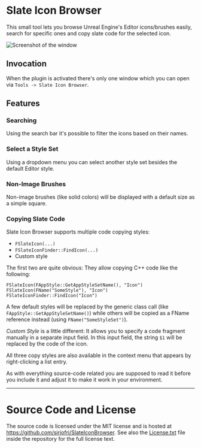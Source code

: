 # Slate Icon Browser

This small tool lets you browse Unreal Engine's Editor icons/brushes easily, search for specific ones and copy slate code for the selected icon.

![Screenshot of the window](Documentation/WindowScreenshot.png)

## Invocation

When the plugin is activated there's only one window which you can open via `Tools -> Slate Icon Browser`.

## Features

### Searching

Using the search bar it's possible to filter the icons based on their names.

### Select a Style Set

Using a dropdown menu you can select another style set besides the default Editor style.

### Non-Image Brushes

Non-image brushes (like solid colors) will be displayed with a default size as a simple square.

### Copying Slate Code

Slate Icon Browser supports multiple code copying styles:

* `FSlateIcon(...)`
* `FSlateIconFinder::FindIcon(...)`
* Custom style

The first two are quite obvious: They allow copying C++ code like the following:

    FSlateIcon(FAppStyle::GetAppStyleSetName(), "Icon")
    FSlateIcon(FName("SomeStyle"), "Icon")
    FSlateIconFinder::FindIcon("Icon")

A few default styles will be replaced by the generic class call (like `FAppStyle::GetAppStyleSetName()`) while others will be copied as a FName reference instead (using `FName("SomeStyleSet")`).

_Custom Style_ is a little different: It allows you to specify a code fragment manually in a separate input field.
In this input field, the string `$1` will be replaced by the code of the icon.

All three copy styles are also available in the context menu that appears by right-clicking a list entry.

As with everything source-code related you are supposed to read it before you include it and adjust it to make it work in your environment.


---

# Source Code and License

The source code is licensed under the MIT license and is hosted at <https://github.com/sirjofri/SlateIconBrowser>.
See also the [License.txt](https://github.com/sirjofri/SlateIconBrowser/blob/master/License.txt) file inside the repository for the full license text.